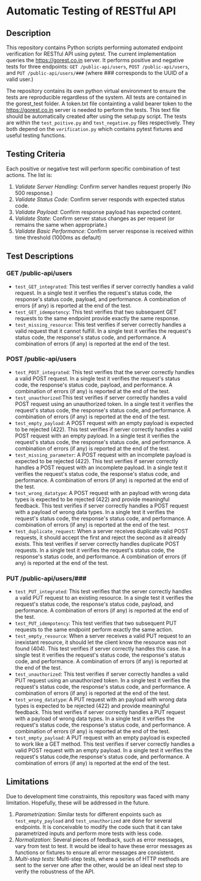 # Automatic Testing of RESTful API

## Description
This repository contains Python scripts performing automated endpoint verification for RESTful API using pytest. The current implementation queries the https://gorest.co.in server. It performs positive and negative tests for three endpoints: `GET /public-api/users`, `POST /public-api/users`, and `PUT /public-api/users/###` (where ### corresponds to the UUID of a valid user.)

The repository contains its own python virtual environment to ensure the tests are reproducible regardless of the system. All tests are contained in the gorest_test folder. A token.txt file containting a valid bearer token to the https://gorest.co.in server is needed to perform the tests. This text file should be automatically created after using the setup.py script. The tests are within the `test_poitive.py` and `test_negative.py` files respectively. They both depend on the `verification.py` which contains pytest fixtures and useful testing functions.

## Testing Criteria
Each positive or negative test will perform specific combination of test actions. The list is:
1) *Validate Server Handling*: Confirm server handles request properly (No 500 response.)
2) *Validate Status Code*: Confirm server responds with expected status code.
3) *Validate Payload*: Confirm response payload has expected content.
4) *Validate State*: Confirm server status changes as per request (or remains the same when appropriate.)
5) *Validate Basic Performance*: Confirm server response is received within time threshold (1000ms as default)

## Test Descriptions

### GET /public-api/users

- `test_GET_integrated`: This test verifies if server correctly handles a valid request. In a single test it verifies the request's status code, the response's status code, payload, and performance. A combination of errors (if any) is reported at the end of the test.
- `test_GET_idempotency`: This test verifies that two subsequent GET requests to the same endpoint provide exactly the same response.
- `test_missing_resource`: This test verifies if server correctly handles a valid request that it cannot fulfill. In a single test it verifies the request's status code, the response's status code, and performance. A combination of errors (if any) is reported at the end of the test.

### POST /public-api/users
- `test_POST_integrated`: This test verifies that the server correctly handles a valid POST request. In a single test it verifies the request's status code, the response's status code, payload, and performance. A combination of errors (if any) is reported at the end of the test.
- `test_unauthorized`:This test verifies if server correctly handles a valid POST request using an unauthorized token. In a single test it verifies the request's status code, the response's status code, and performance. A combination of errors (if any) is reported at the end of the test.
- `test_empty_payload`: A POST request with an empty payload is expected to be rejected (422). This test verifies if server correctly handles a valid POST request with an empty payload. In a single test it verifies the request's status code, the response's status code, and performance. A combination of errors (if any) is reported at the end of the test.
- `test_missing_parameter`: A POST request with an incomplete payload is expected to be rejected (422). This test verifies if server correctly handles a POST request with an incomplete payload. In a single test it verifies the request's status code, the response's status code, and performance. A combination of errors (if any) is reported at the end of the test.
- `test_wrong_datatype`: A POST request with an payload with wrong data types is expected to be rejected (422) and provide meaningful feedback. This test verifies if server correctly handles a POST request with a payload of wrong data types. In a single test it verifies the request's status code, the response's status code, and performance. A combination of errors (if any) is reported at the end of the test.
- `test_duplicate_request`: When a server receives duplicate valid POST requests, it should accept the first and reject the second as it already exists. This test verifies if server correctly handles duplicate POST requests. In a single test it verifies the request's status code, the response's status code, and performance. A combination of errors (if any) is reported at the end of the test.

### PUT /public-api/users/###

- `test_PUT_integrated`: This test verifies that the server correctly handles a valid PUT request to an existing resource. In a single test it verifies the request's status code, the response's status code, payload, and performance. A combination of errors (if any) is reported at the end of the test.
- `test_PUT_idempotency`: This test verifies that two subsequent PUT requests to the same endpoint perform exactly the same action.
- `test_empty_resource`: When a server receives a valid PUT request to an inexistant resource, it should let the client know the resource was not found (404). This test verifies if server correctly handles this case. In a single test it verifies the request's status code, the response's status code, and performance. A combination of errors (if any) is reported at the end of the test.
- `test_unauthorized`: This test verifies if server correctly handles a valid PUT request using an unauthorized token. In a single test it verifies the request's status code, the response's status code, and performance. A combination of errors (if any) is reported at the end of the test.
- `test_wrong_datatype`: A PUT request with an payload with wrong data types is expected to be rejected (422) and provide meaningful feedback. This test verifies if server correctly handles a PUT request with a payload of wrong data types. In a single test it verifies the request's status code, the response's status code, and performance. A combination of errors (if any) is reported at the end of the test.
- `test_empty_payload`: A PUT request with an empty payload is expected to work like a GET method. This test verifies if server correctly handles a valid POST request with an empty payload. In a single test it verifies the request's status code,the response's status code, and performance. A combination of errors (if any) is reported at the end of the test.

## Limitations
Due to development time constraints, this repository was faced with many limitation. Hopefully, these will be addressed in the future.
1) *Parametrization*: Similar tests for different enpoints such as `test_empty_payload` and `test_unauthorized` are done for several endpoints. It is conceivable to modify the code such that it can take parametrized inputs and perform more tests with less code.
2) *Normalization*: Several pieces of feedback, such as error messages, vary from test to test. It would be ideal to have these error messages as functions or fixtures to ensure all error messages are consistent.
3) *Multi-step tests*: Multi-step tests, where a series of HTTP methods are sent to the server one after the other, would be an ideal next step to verify the robustness of the API.
